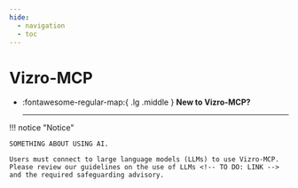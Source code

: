 ```yaml
---
hide:
  - navigation
  - toc
---
```


# Vizro-MCP

<div class="grid cards" markdown>

- :fontawesome-regular-map:{ .lg .middle } __New to Vizro-MCP?__

    ---

</div>

!!! notice "Notice"

    SOMETHING ABOUT USING AI.

    Users must connect to large language models (LLMs) to use Vizro-MCP. Please review our guidelines on the use of LLMs <!-- TO DO: LINK --> and the required safeguarding advisory.
